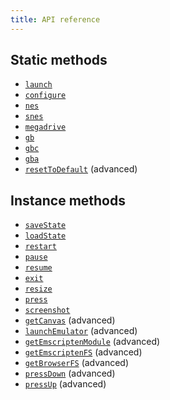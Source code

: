 ```yaml
---
title: API reference
---
```


## Static methods
+ [`launch`](/apis/launch)
+ [`configure`](/apis/configure)
+ [`nes`](/apis/nes)
+ [`snes`](/apis/snes)
+ [`megadrive`](/apis/megadrive)
+ [`gb`](/apis/gb)
+ [`gbc`](/apis/gbc)
+ [`gba`](/apis/gba)
+ [`resetToDefault`](/apis/reset-to-default) (advanced)

## Instance methods
+ [`saveState`](/apis/save-state)
+ [`loadState`](/apis/load-state)
+ [`restart`](/apis/restart)
+ [`pause`](/apis/pause)
+ [`resume`](/apis/resume)
+ [`exit`](/apis/exit)
+ [`resize`](/apis/resize)
+ [`press`](/apis/press)
+ [`screenshot`](/apis/screenshot)
+ [`getCanvas`](/apis/get-canvas) (advanced)
+ [`launchEmulator`](/apis/launch-emulator) (advanced)
+ [`getEmscriptenModule`](/apis/get-emscripten-module) (advanced)
+ [`getEmscriptenFS`](/apis/get-emscripten-fs) (advanced)
+ [`getBrowserFS`](/apis/get-browser-fs) (advanced)
+ [`pressDown`](/apis/press-down) (advanced)
+ [`pressUp`](/apis/press-up) (advanced)
